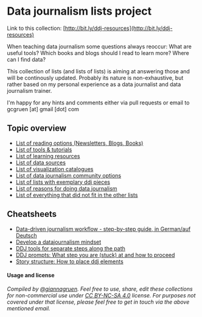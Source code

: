 # Data journalism lists project

Link to this collection: [http://bit.ly/ddj-resources](http://bit.ly/ddj-resources)

When teaching data journalism some questions always reoccur: What are useful tools? Which books and blogs should I read to learn more? Where can I find data? 

This collection of lists (and lists of lists) is aiming at answering those and will be continously updated. Probably its nature is non-exhaustive, but rather based on my personal experience as a data journalist and data journalism trainer.

I'm happy for any hints and comments either via pull requests or email to gcgruen [at] gmail [dot] com

## Topic overview

- [List of reading options (Newsletters, Blogs, Books)](ddj-reading-options.md)
- [List of tools & tutorials](ddj-tools-list.md)
- [List of learning resources](ddj-learning-resources.md)
- [List of data sources](ddj-data-sources.md)
- [List of visualization catalogues](data-visualization-catalogues.md)
- [List of data journalism community options](ddj-community.md)
- [List of lists with exemplary ddj pieces](list-of-lists-ddj-examples.md)
- [List of reasons for doing data journalism](why-data-journalism.md)
- [List of everything that did not fit in the other lists](ddj-even-more-list.md)

## Cheatsheets
- [Data-driven journalism workflow - step-by-step guide, in German/auf Deutsch](DDJ-Flowchart_DE.pdf)
- [Develop a datajournalism mindset](DDJ-way-of-thinking.pdf)
- [DDJ tools for separate steps along the path](DDJ_Pathway_Resources.pdf)
- [DDJ prompts: What step you are (stuck) at and how to proceed](DataWrangling_Prompts.docx)
- [Story structure: How to place ddj elements](DDJ_StoryStructure_Options.pdf)


#### Usage and license
*Compiled by [@giannagruen](twitter.com/giannagruen).* 
*Feel free to use, share, edit these collections for non-commercial use under [CC BY-NC-SA 4.0](https://creativecommons.org/licenses/by-nc-sa/4.0/) license. For purposes not covered under that license, please feel free to get in touch via the above mentioned email.*